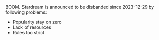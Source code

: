 BOOM. Stardream is announced to be disbanded since 2023-12-29 by following problems:

- Popularity stay on zero
- Lack of resources
- Rules too strict
